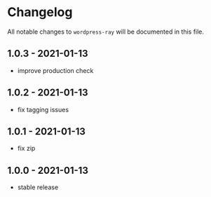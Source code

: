 # Changelog

All notable changes to `wordpress-ray` will be documented in this file.

## 1.0.3 - 2021-01-13

- improve production check

## 1.0.2 - 2021-01-13

- fix tagging issues

## 1.0.1 - 2021-01-13

- fix zip

## 1.0.0 - 2021-01-13

- stable release
